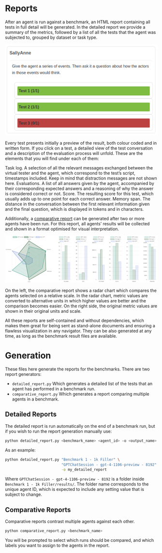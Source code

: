 # Reports

After an agent is run against a benchmark, an HTML report containing all tests in full detail will be generated.
In the detailed report we provide a summary of the metrics, followed by a list of all the tests that the agent was subjected to, grouped by dataset or task type.

![This is how the test results are displayed in the detailed report. Tests are grouped by dataset or task type, which includes a description and the list of tests with the scores colour-coded in it.](sally-anne.png)

Every test presents initially a preview of the result, both colour coded and in written form. If you click on a test, a detailed view of the test conversation and a description of the evaluation process will unfold. These are the elements that you will find under each of them:

Task log. A selection of all the relevant messages exchanged between the virtual tester and the agent, which correspond to the test’s script, timestamps included. Keep in mind that distraction messages are not shown here.
Evaluations. A list of all answers given by the agent, accompanied by their corresponding expected answers and a reasoning of why the answer is considered correct or not.
Score. The resulting score for this test, which usually adds up to one point for each correct answer.
Memory span. The distance in the conversation between the first relevant information given and the final question, which is displayed in tokens and in characters.

Additionally, a [comparative report](https://htmlpreview.github.io/?https://github.com/GoodAI/goodai-ltm-benchmark/blob/main/data/reports/Comparative%20Report%20-%20Benchmark%201%20-%2010k%20Filler.html) can be generated after two or more agents have been run. For this report, all agents’ results will be collected and shown in a format optimised for visual interpretation.


![The comparative report](comparative_report.png)

On the left, the comparative report shows a radar chart which compares the agents selected on a relative scale. In the radar chart, metric values are converted to alternative units in which higher values are better and the comparison becomes easier. On the right side, the original metric values are shown in their original units and scale.

All these reports are self-contained and without dependencies, which makes them great for being sent as stand-alone documents and ensuring a flawless visualization in any navigator. They can be also generated at any time, as long as the benchmark result files are available.

# Generation

These files here generate the reports for the benchmarks. There are two report generators:
* `detailed_report.py` Which generates a detailed list of the tests that an agent has performed in a benchmark run.
* `comparative_report.py` Which generates a report comparing multiple agents in a benchmark.

## Detailed Reports

The detailed report is run automatically on the end of a benchmark run, but if you wish to run the report generation manually use:
```bash
python detailed_report.py <benchmark_name> <agent_id> -o <output_name>
```

As an example:
```bash
python detailed_report.py "Benchmark 1 - 1k Filler" \
                          "GPTChatSession - gpt-4-1106-preview - 8192" \
                          -o my_detailed_report
```
Where `GPTChatSession - gpt-4-1106-preview - 8192` is a folder inside `Benchmark 1 - 1k Filler/results/`. The folder name corresponds to the unique agent ID, which is expected to include any setting value that is subject to change.

## Comparative Reports

Comparative reports contrast multiple agents against each other.
```bash
python comparative_report.py <benchmark_name>
```
You will be prompted to select which runs should be compared, and which labels you want to assign to the agents in the report.